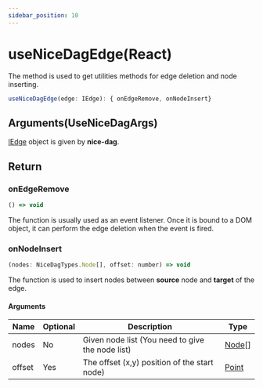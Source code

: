 ```yaml
---
sidebar_position: 10
---
```


# useNiceDagEdge(React)

The method is used to get utilities methods for edge deletion and node inserting.

```jsx
useNiceDagEdge(edge: IEdge): { onEdgeRemove, onNodeInsert}
```

## Arguments(UseNiceDagArgs)

[IEdge](../dag-model/edge.md#apiiedge) object is given by **nice-dag**.

## Return

### onEdgeRemove

```jsx
() => void
```

The function is usually used as an event listener. Once it is bound to a DOM object, it can perform the edge deletion when the event is fired.

### onNodeInsert

```jsx
(nodes: NiceDagTypes.Node[], offset: number) => void
```

The function is used to insert nodes between **source** node and **target** of the edge.

#### Arguments

| Name   | Optional | Description                                      | Type                                    |
| ------ | -------- | ------------------------------------------------ | --------------------------------------- |
| nodes  | No       | Given node list (You need to give the node list) | [Node](../dag-model/node.md)[]          |
| offset | Yes      | The offset (x,y) position of the start node)     | [Point](../dag-model/geometry.md#point) |
